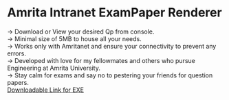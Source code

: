 # Amrita Intranet ExamPaper Renderer
-> Download or View your desired Qp from console.<br />
-> Minimal size of 5MB to house all your needs.<br />
-> Works only with Amritanet and ensure your connectivity to prevent any errors.<br />
-> Developed with love for my fellowmates and others who pursue Engineering at Amrita University.<br />
-> Stay calm for exams and say no to pestering your friends for question papers.<br />
[Downloadable Link for EXE](http://bit.ly/amritaqpapers)
